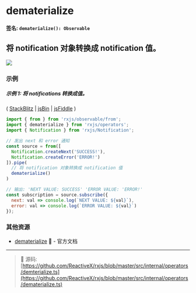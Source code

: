 # dematerialize

#### 签名: `dematerialize(): Observable`

## 将 notification 对象转换成 notification 值。

<div class="ua-ad"><a href="https://ultimateangular.com/?ref=76683_kee7y7vk"><img src="https://ultimateangular.com/assets/img/banners/ua-leader.svg"></a></div>

### 示例

##### 示例 1: 将 notifications 转换成值。

(
[StackBlitz](https://stackblitz.com/edit/typescript-xhldsy?file=index.ts&devtoolsheight=100)
| [jsBin](http://jsbin.com/vafedocibi/1/edit?js,console) |
[jsFiddle](https://jsfiddle.net/btroncone/jw08mouy/) )

```js
import { from } from 'rxjs/observable/from';
import { dematerialize } from 'rxjs/operators';
import { Notification } from 'rxjs/Notification';

// 发出 next 和 error 通知
const source = from([
  Notification.createNext('SUCCESS!'),
  Notification.createError('ERROR!')
]).pipe(
  // 将 notification 对象转换成 notification 值
  dematerialize()
)

// 输出: 'NEXT VALUE: SUCCESS' 'ERROR VALUE: 'ERROR!'
const subscription = source.subscribe({
  next: val => console.log(`NEXT VALUE: ${val}`),
  error: val => console.log(`ERROR VALUE: ${val}`)
});
```

### 其他资源

* [dematerialize](http://cn.rx.js.org/class/es6/Observable.js~Observable.html#instance-method-dematerialize) :newspaper: - 官方文档

---
> :file_folder: 源码:  [https://github.com/ReactiveX/rxjs/blob/master/src/internal/operators/demterialize.ts](https://github.com/ReactiveX/rxjs/blob/master/src/internal/operators/dematerialize.ts)
